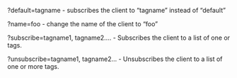 ?default=tagname  - subscribes the client to “tagname” instead of
“default”

?name=foo - change the name of the client to “foo”

?subscribe=tagname1, tagname2….  - Subscribes the client to a list of
one or tags.

?unsubscribe=tagname1, tagname2… - Unsubscribes the client to a list of
one or more tags.